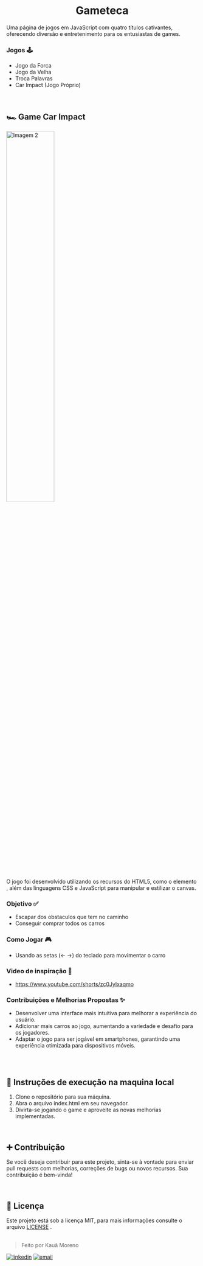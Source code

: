 <h1 align="center">Gameteca</h1>
Uma página de jogos em JavaScript com quatro títulos cativantes, oferecendo diversão e entretenimento para os entusiastas de games.

### Jogos 🕹️
* Jogo da Forca
* Jogo da Velha
* Troca Palavras
* Car Impact (Jogo Próprio)

<br>

## 🏎️ Game Car Impact

<div>

   <img src="https://kauamoreno.github.io/gameteca/public/img/index/car.png" alt="Imagem 2" width="50%">
  
</div>


O jogo foi desenvolvido utilizando os recursos do HTML5, como o elemento <canvas>, além das linguagens CSS e JavaScript para manipular e estilizar o canvas.

###  Objetivo ✅
* Escapar dos obstaculos que tem no caminho
* Conseguir comprar todos os carros

###  Como Jogar 🎮
* Usando as setas (← →) do teclado para movimentar o carro
   
###  Video de inspiração 📀
* https://www.youtube.com/shorts/zc0Jylxaqmo

###  Contribuições e Melhorias Propostas ✨
  
* Desenvolver uma interface mais intuitiva para melhorar a experiência do usuário.
* Adicionar mais carros ao jogo, aumentando a variedade e desafio para os jogadores.
* Adaptar o jogo para ser jogável em smartphones, garantindo uma experiência otimizada para dispositivos móveis.

##
  
<br>
  
  
## 🚀 Instruções de execução na maquina local 
1. Clone o repositório para sua máquina.
2. Abra o arquivo index.html em seu navegador.
3. Divirta-se jogando o game e aproveite as novas melhorias implementadas.

<br>

## ➕ Contribuição
Se você deseja contribuir para este projeto, sinta-se à vontade para enviar pull requests com melhorias, correções de bugs ou novos recursos. Sua contribuição é bem-vinda!

<br>

## 📝 Licença
Este projeto está sob a licença MIT, para mais informações consulte o arquivo [LICENSE](LICENSE) .
<br><br>

> Feito por Kauã Moreno 

[![linkedin](https://img.shields.io/badge/LinkedIn-0077B5?style=for-the-badge&logo=linkedin&logoColor=white)](https://www.linkedin.com/in/kauamoreno/)
[![email](https://img.shields.io/badge/Gmail-D14836?style=for-the-badge&logo=gmail&logoColor=white)](mailto:kaua.moreno2005@gmail.com)
